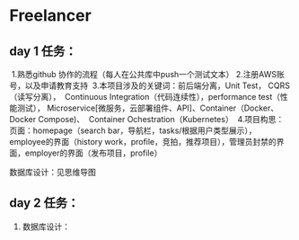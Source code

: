 # Freelancer

## day 1 任务：

​	1.熟悉github 协作的流程（每人在公共库中push一个测试文本）
​	2.注册AWS账号，以及申请教育支持
​	3.本项目涉及的关键词：前后端分离，Unit Test， CQRS（读写分离），
​	Continuous Integration（代码连续性），performance test（性能测试），
​	Microservice[微服务，云部署组件、API]、Container（Docker、Docker Compose)、
​	Container Ochestration（Kubernetes）
​	4.项目构思：
​	页面：homepage（search bar，导航栏，tasks/根据用户类型展示），
​		employee的界面（history work，profile，竞拍，推荐项目），管理员封禁的界面，employer的界面（发布项目，profile）

数据库设计：见思维导图

## day 2 任务：

1. 数据库设计：